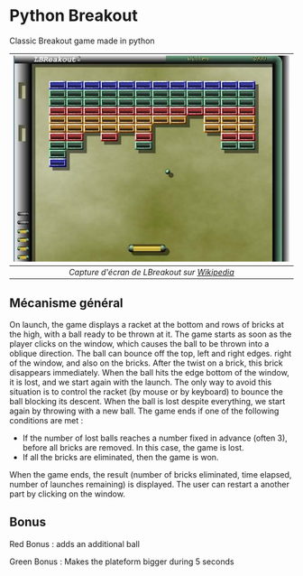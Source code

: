 # Python Breakout

Classic Breakout game made in python

| ![Capture d'écran de LBreakout sur Wikipedia](breakout.jpg) |
|:--:| 
| *Capture d'écran de LBreakout sur [Wikipedia](https://fr.wikipedia.org/wiki/Fichier:Screenshot-LBreakout2.jpg)* |


## Mécanisme général

On launch, the game displays a racket at the bottom and rows of bricks at the
high, with a ball ready to be thrown at it. The game starts as soon as the
player clicks on the window, which causes the ball to be thrown into a
oblique direction. The ball can bounce off the top, left and right edges.
right of the window, and also on the bricks. After the twist on a
brick, this brick disappears immediately. When the ball hits the edge
bottom of the window, it is lost, and we start again with the launch. The only
way to avoid this situation is to control the racket (by mouse or by
keyboard) to bounce the ball blocking its descent. When the ball
is lost despite everything, we start again by throwing with a new ball.
The game ends if one of the following conditions are met :

- If the number of lost balls reaches a number fixed in advance (often 3),
  before all bricks are removed. In this case, the game is lost.
- If all the bricks are eliminated, then the game is won.

When the game ends, the result (number of bricks eliminated, time elapsed,
number of launches remaining) is displayed. The user can restart a
another part by clicking on the window.


## Bonus 

Red Bonus : adds an additional ball

Green Bonus : Makes the plateform bigger during 5 seconds 

